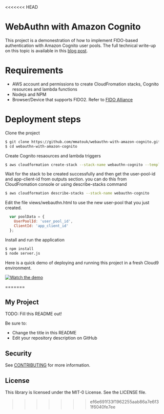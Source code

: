 <<<<<<< HEAD
# WebAuthn with Amazon Cognito

This project is a demonestration of how to implement FIDO-based authentication with Amazon Cognito user pools. The full technical write-up on this topic is available in this [blog post].

# Requirements
- AWS account and permissions to create CloudFromation stacks, Cognito resources and lambda functions
- Nodejs and NPM
- Browser/Device that supports FIDO2. Refer to [FIDO Alliance]

# Deployment steps
Clone the project
```sh
$ git clone https://github.com/mmatouk/webauthn-with-amazon-cognito.git
$ cd webauthn-with-amazon-cognito
```
Create Cognito resaources and lambda triggers
```sh
$ aws cloudformation create-stack --stack-name webauthn-cognito --template-body file://aws/UserPoolTemplate.yaml --capabilities CAPABILITY_AUTO_EXPAND CAPABILITY_IAM CAPABILITY_NAMED_IAM
```
Wait for the stack to be created successfully and then get the user-pool-id and app-client-id from outputs section. you can do this from CloudFromation console or using describe-stacks command
```sh
$ aws cloudformation describe-stacks --stack-name webauthn-cognito 
```
Edit the file views/webauthn.html to use the new user-pool that you just created.
```javascript
  var poolData = {
    UserPoolId: 'user_pool_id',
    ClientId: 'app_client_id'
  };
```
Install and run the application
```sh
$ npm install
$ node server.js
```

Here is a quick demo of deploying and running this project in a fresh Cloud9 environment.

[![Watch the demo](https://webauthn-with-amazon-cognito.s3-us-west-2.amazonaws.com/WebAuthn.gif)](https://webauthn-with-amazon-cognito.s3-us-west-2.amazonaws.com/WebAuthn.mp4)

   [FIDO Alliance]: <https://fidoalliance.org/fido2/fido2-web-authentication-webauthn/>
   [blog post]: <https://aws.amazon.com/blogs/security/>
=======
## My Project

TODO: Fill this README out!

Be sure to:

* Change the title in this README
* Edit your repository description on GitHub

## Security

See [CONTRIBUTING](CONTRIBUTING.md#security-issue-notifications) for more information.

## License

This library is licensed under the MIT-0 License. See the LICENSE file.

>>>>>>> ef6e691f33f1962255aab86a7e6f31f6040fe7ee
